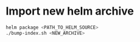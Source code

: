 # Import new helm archive

```bash
helm package <PATH_TO_HELM_SOURCE>
./bump-index.sh <NEW_ARCHIVE>
```
